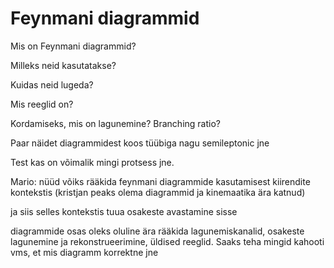 # Feynmani diagrammid

Mis on Feynmani diagrammid?

Milleks neid kasutatakse?

Kuidas neid lugeda?

Mis reeglid on?

Kordamiseks, mis on lagunemine?
Branching ratio?

Paar näidet diagrammidest koos tüübiga nagu semileptonic jne

Test kas on võimalik mingi protsess jne. 



Mario:
nüüd võiks rääkida feynmani diagrammide kasutamisest kiirendite kontekstis (kristjan peaks olema diagrammid ja kinemaatika ära katnud)

ja siis selles kontekstis tuua osakeste avastamine sisse

diagrammide osas oleks oluline ära rääkida lagunemiskanalid, osakeste lagunemine ja rekonstrueerimine, üldised reeglid. Saaks teha mingid kahooti vms, et mis diagramm korrektne jne